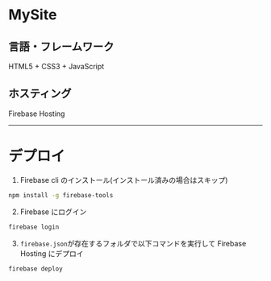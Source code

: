 # MySite

## 言語・フレームワーク

HTML5 + CSS3 + JavaScript

## ホスティング

Firebase Hosting

---

# デプロイ

1. Firebase cli のインストール(インストール済みの場合はスキップ)

```bash
npm install -g firebase-tools
```

2. Firebase にログイン

```bash
firebase login
```

3. `firebase.json`が存在するフォルダで以下コマンドを実行して Firebase Hosting にデプロイ

```
firebase deploy
```
